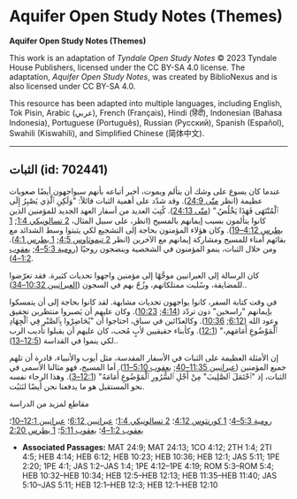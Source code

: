 # Aquifer Open Study Notes (Themes)

**Aquifer Open Study Notes (Themes)**

This work is an adaptation of *Tyndale Open Study Notes* © 2023 Tyndale House Publishers, licensed under the CC BY\-SA 4\.0 license. The adaptation, *Aquifer Open Study Notes*, was created by BiblioNexus and is also licensed under CC BY\-SA 4\.0\.

This resource has been adapted into multiple languages, including English, Tok Pisin, Arabic (عربي), French (Français), Hindi (हिंदी), Indonesian (Bahasa Indonesia), Portuguese (Português), Russian (Русский), Spanish (Español), Swahili (Kiswahili), and Simplified Chinese (简体中文).



--------------------------------

## الثبات (id: 702441)

عندما كان يسوع على وشك أن يتألم ويموت، أخبر أتباعه بأنهم سيواجهون أيضًا صعوبات عظيمة (انظر [متّى 24:9](https://ref.ly/Matt24:9)). وقد شدّد على أهمية الثبات قائلاً: "وَلَكِنِ ٱلَّذِي يَصْبِرُ إِلَى ٱلْمُنْتَهَى فَهَذَا يَخْلُصُ." ([متّى 24:13](https://ref.ly/Matt24:13)). كُتِبَ العديد من أسفار العهد الجديد للمؤمنين الذين كانوا يتألمون بسبب إيمانهم بالمسيح (انظر، على سبيل المثال، [2 تسالونيكي 1:4](https://ref.ly/2Thess1:4); [1 بطرس 4:12–19](https://ref.ly/1Pet4:12-1Pet4:19)). وكان هؤلاء المؤمنون بحاجة إلى التشجيع لكي يثبتوا وسط الشدائد مع بقائهم أمناء للمسيح ومشاركة إيمانهم مع الآخرين (انظر [2 تيموثاوس 4:5](https://ref.ly/2Tim4:5); [1 بطرس 4:1](https://ref.ly/1Pet4:1)). ومن خلال الثبات، ينمو المؤمنون في الشخصية وينضجون روحيًا ([رومية 5:3–4](https://ref.ly/Rom5:3-Rom5:4); [يعقوب 1:2–4](https://ref.ly/Jas1:2-Jas1:4)).

كان الرسالة إلى العبرانيين موجَّهًا إلى مؤمنين واجهوا تحديات كثيرة. فقد تعرّضوا للمضايقة، وسُلبت ممتلكاتهم، وزُجّ بهم في السجون ([العبرانيين 10:32–34](https://ref.ly/Heb10:32-Heb10:34))..

في وقت كتابة السفر، كانوا يواجهون تحديات مشابهة. لقد كانوا بحاجة إلى أن يتمسكوا بإيمانهم "راسخين" دون تردّد ([4:14](https://ref.ly/Heb4:14); [10:23](https://ref.ly/Heb10:23)). وكان عليهم أن يَصبروا منتظرين تحقيق وعود الله ([6:12](https://ref.ly/Heb6:12); [10:36](https://ref.ly/Heb10:36)). وكالعدّائين في سباق، احتاجوا أن "يُحَاضِرْوا بِٱلصَّبْرِ فِي ٱلْجِهَادِ ٱلْمَوْضُوعِ أَمَامَهم،" ([12:1](https://ref.ly/Heb12:1)). وكأبناء حقيقيين لأبٍ مُحب، كان عليهم أن يقبلوا تأديب الرب لكي ينموا في القداسة ([12:5–13](https://ref.ly/Heb12:5-Heb12:13))..

إن الأمثلة العظيمة على الثبات في الأسفار المقدسة، مثل أيوب والأنبياء، قادرة أن تلهم جميع المؤمنين ([عبرانيين 11:35–40](https://ref.ly/Heb11:35-Heb11:40); [يعقوب 5:10–11](https://ref.ly/Jas5:10-Jas5:11)). أما المسيح، فهو مثالنا الأسمى في الثبات، إذ "ٱحْتَمَلَ ٱلصَّلِيبَ" مِنْ أَجْلِ ٱلسُّرُورِ ٱلْمَوْضُوعِ أَمَامَهُ" ([12:1–3](https://ref.ly/Heb12:1-Heb12:3)). وهذا الرجاء نفسه نحو المستقبل هو ما يدفعنا نحن أيضًا لنَثبُت.

مقاطع لمزيد من الدراسة

[رومية 5:3–4](https://ref.ly/Rom5:3-Rom5:4)؛ [1 كورنثوس 4:12](https://ref.ly/1Cor4:12)؛ [2 تسالونيكي 1:4](https://ref.ly/2Thess1:4)؛ [عبرانيين 6:12](https://ref.ly/Heb6:12)؛ [عبرانيين 12:1–10](https://ref.ly/Heb12:1-Heb12:10)؛ [يعقوب 1:2–4](https://ref.ly/Jas1:2-Jas1:4)؛ [يعقوب 5:11](https://ref.ly/Jas5:11)؛ [1 بطرس 2:20](https://ref.ly/1Pet2:20)

* **Associated Passages:** MAT 24:9; MAT 24:13; 1CO 4:12; 2TH 1:4; 2TI 4:5; HEB 4:14; HEB 6:12; HEB 10:23; HEB 10:36; HEB 12:1; JAS 5:11; 1PE 2:20; 1PE 4:1; JAS 1:2–JAS 1:4; 1PE 4:12–1PE 4:19; ROM 5:3–ROM 5:4; HEB 10:32–HEB 10:34; HEB 12:5–HEB 12:13; HEB 11:35–HEB 11:40; JAS 5:10–JAS 5:11; HEB 12:1–HEB 12:3; HEB 12:1–HEB 12:10

